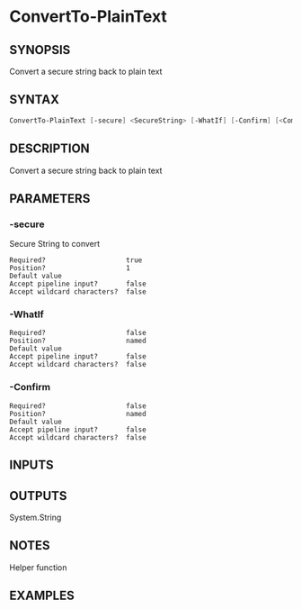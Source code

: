 ﻿# ConvertTo-PlainText
## SYNOPSIS
Convert a secure string back to plain text

## SYNTAX
```powershell
ConvertTo-PlainText [-secure] <SecureString> [-WhatIf] [-Confirm] [<CommonParameters>]
```

## DESCRIPTION
Convert a secure string back to plain text

## PARAMETERS
### -secure <SecureString>
Secure String to convert
```
Required?                    true
Position?                    1
Default value
Accept pipeline input?       false
Accept wildcard characters?  false
```
 
### -WhatIf <SwitchParameter>

```
Required?                    false
Position?                    named
Default value
Accept pipeline input?       false
Accept wildcard characters?  false
```
 
### -Confirm <SwitchParameter>

```
Required?                    false
Position?                    named
Default value
Accept pipeline input?       false
Accept wildcard characters?  false
```

## INPUTS


## OUTPUTS
System.String

## NOTES
Helper function

## EXAMPLES

